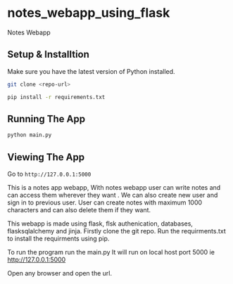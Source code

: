 # notes_webapp_using_flask
Notes Webapp

## Setup & Installtion

Make sure you have the latest version of Python installed.

```bash
git clone <repo-url>
```

```bash
pip install -r requirements.txt
```

## Running The App

```bash
python main.py
```

## Viewing The App

Go to `http://127.0.0.1:5000`

This is a notes app webapp,
With notes webapp user can write notes and can access them wherever they want .
We can also create new user and sign in to previous user.
User can create notes with maximum 1000 characters and can also delete them if they want.

This webapp is made using flask, flsk authenication, databases, flasksqlalchemy and jinja.
Firstly clone the git repo.
Run the requirments.txt to install the requirments using pip.

To run the program run the main.py 
It will run on local host port 5000 ie http://127.0.0.1:5000

Open any browser and open the url.
